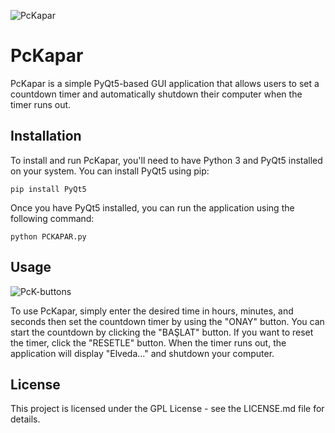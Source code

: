 ![PcKapar](https://user-images.githubusercontent.com/79167732/224763920-7642d844-9d49-46a7-a72e-cece53d60e9f.png)
# PcKapar

PcKapar is a simple PyQt5-based GUI application that allows users to set a countdown timer and automatically shutdown their computer when the timer runs out.

## Installation
To install and run PcKapar, you'll need to have Python 3 and PyQt5 installed on your system. You can install PyQt5 using pip:
```
pip install PyQt5
```
Once you have PyQt5 installed, you can run the application using the following command:
```
python PCKAPAR.py
```

## Usage
![PcK-buttons](https://user-images.githubusercontent.com/79167732/224828760-2ac1e5f9-9074-4e44-bfbf-f7b464f75e70.jpg)

To use PcKapar, simply enter the desired time in hours, minutes, and seconds then set the countdown timer by using the "ONAY" button. You can start the countdown by clicking the "BAŞLAT" button.
If you want to reset the timer, click the "RESETLE" button. When the timer runs out, the application will display "Elveda..." and shutdown your computer.

## License
This project is licensed under the GPL License - see the LICENSE.md file for details.
